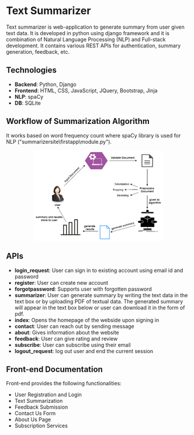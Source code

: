 # Text Summarizer

Text summarizer is web-application to generate summary from user given text data. It is developed in python using django framework and it is combination of Natural Language Processing (NLP) and Full-stack development. It contains various REST APIs for authentication, summary generation, feedback, etc.

## Technologies
* **Backend**: Python, Django
* **Frontend**: HTML, CSS, JavaScript, JQuery, Bootstrap, Jinja
* **NLP**: spaCy
* **DB**: SQLite

## Workflow of Summarization Algorithm

It works based on word frequency count where spaCy library is used for NLP ("summarizersite\firstapp\module.py").

<p align="center" width="100%">
<img src="work_flow.png" alt="summarization work flow" style="width: 70%; min-width: 250px; display: block; margin: auto;">
</p>

## APIs

* **login_request**: User can sign in to existing account using email id and password
* **register**: User can create new account
* **forgotpassword**: Supports user with forgotten password
* **summarizer**: User can generate summary by writing the text data in the text box or by uploading PDF of textual data. The generated summary will appear in the text box below or user can download it in the form of pdf.
* **index**: Opens the homepage of the webside upon signing in
* **contact**: User can reach out by sending message
* **about**: Gives information about the website
* **feedback**: User can give rating and review 
* **subscribe**: User can subscribe using their email
* **logout_request**: log out user and end the current session

## Front-end Documentation

Front-end provides the following functionalities:

* User Registration and Login
* Text Summarization
* Feedback Submission
* Contact Us Form
* About Us Page
* Subscription Services